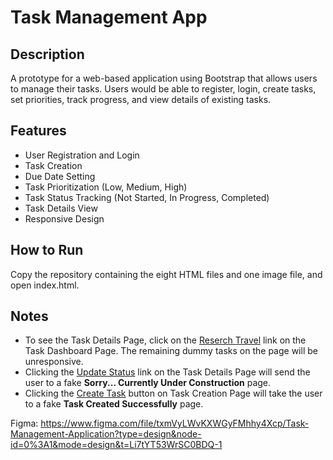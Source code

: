 # Task Management App

## Description

A prototype for a web-based application using Bootstrap that allows users to manage their tasks. Users would be able to register, login, create tasks, set priorities, track progress, and view details of existing tasks.

## Features

* User Registration and Login
* Task Creation
* Due Date Setting
* Task Prioritization (Low, Medium, High)
* Task Status Tracking (Not Started, In Progress, Completed)
* Task Details View
* Responsive Design

## How to Run

Copy the repository containing the eight HTML files and one image file, and open index.html.

## Notes
* To see the Task Details Page, click on the <u>Reserch Travel</u> link on the Task Dashboard Page. The remaining dummy tasks on the page will be unresponsive.
* Clicking the <u>Update Status</u> link on the Task Details Page will send the user to a fake <b>Sorry... Currently Under Construction</b> page.
* Clicking the <u>Create Task</u> button on Task Creation Page will take the user to a fake <b>Task Created Successfully</b> page.

Figma: https://www.figma.com/file/txmVyLWvKXWGyFMhhy4Xcp/Task-Management-Application?type=design&node-id=0%3A1&mode=design&t=Li7tYT53WrSC0BDQ-1
